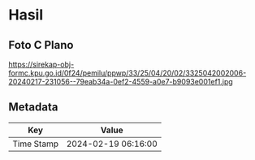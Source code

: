 # Hasil

## Foto C Plano

https://sirekap-obj-formc.kpu.go.id/0f24/pemilu/ppwp/33/25/04/20/02/3325042002006-20240217-231056--79eab34a-0ef2-4559-a0e7-b9093e001ef1.jpg


## Metadata

| Key        | Value               |
| ---------- | ------------------- |
| Time Stamp | 2024-02-19 06:16:00 |



